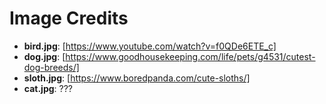 # Image Credits

- **bird.jpg**: [https://www.youtube.com/watch?v=f0QDe6ETE_c]
- **dog.jpg**: [https://www.goodhousekeeping.com/life/pets/g4531/cutest-dog-breeds/]
- **sloth.jpg**: [https://www.boredpanda.com/cute-sloths/]
- **cat.jpg**: ???